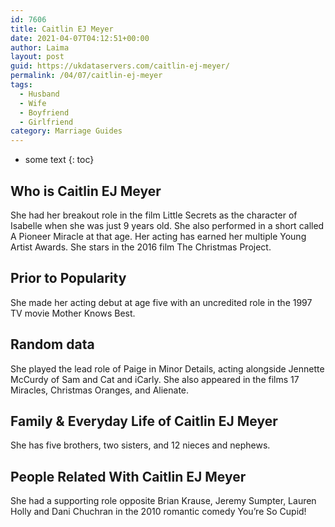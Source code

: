 ```yaml
---
id: 7606
title: Caitlin EJ Meyer
date: 2021-04-07T04:12:51+00:00
author: Laima
layout: post
guid: https://ukdataservers.com/caitlin-ej-meyer/
permalink: /04/07/caitlin-ej-meyer
tags:
  - Husband
  - Wife
  - Boyfriend
  - Girlfriend
category: Marriage Guides
---
```


* some text
{: toc}


## Who is Caitlin EJ Meyer
                  
                  
                  
She had her breakout role in the film Little Secrets as the character of Isabelle when she was just 9 years old. She also performed in a short called A Pioneer Miracle at that age. Her acting has earned her multiple Young Artist Awards. She stars in the 2016 film The Christmas Project.
                  
              
            
              
            
                
                
                
## Prior to Popularity
                  
                  
                  
She made her acting debut at age five with an uncredited role in the 1997 TV movie Mother Knows Best.
                  
              
            
              
            
                
                
                
## Random data
                  
                  
                  
She played the lead role of Paige in Minor Details, acting alongside Jennette McCurdy of Sam and Cat and iCarly. She also appeared in the films 17 Miracles, Christmas Oranges, and Alienate.
                  
              
            
              
            
                
                
                
## Family & Everyday Life of Caitlin EJ Meyer
                  
                  
                  
She has five brothers, two sisters, and 12 nieces and nephews.
                  
              
            
              
            
                
                
                
## People Related With Caitlin EJ Meyer
                  
                  
                  
She had a supporting role opposite Brian Krause, Jeremy Sumpter, Lauren Holly and Dani Chuchran in the 2010 romantic comedy You&#8217;re So Cupid!
                  
              
            
              
            
                
              
            
              
              
            
            
              
            
          
          
          